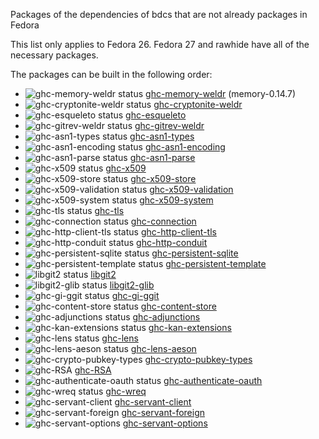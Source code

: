 Packages of the dependencies of bdcs that are not already packages in Fedora

This list only applies to Fedora 26. Fedora 27 and rawhide have all of the
necessary packages.

The packages can be built in the following order:

* ![ghc-memory-weldr status](https://copr.fedorainfracloud.org/coprs/g/weldr/bdcs-haskell-deps/package/ghc-memory-weldr/status_image/last_build.png) [ghc-memory-weldr](ghc-memory-weldr) (memory-0.14.7) 
* ![ghc-cryptonite-weldr status](https://copr.fedorainfracloud.org/coprs/g/weldr/bdcs-haskell-deps/package/ghc-cryptonite-weldr/status_image/last_build.png) [ghc-cryptonite-weldr](ghc-cryptonite-weldr)
* ![ghc-esqueleto status](https://copr.fedorainfracloud.org/coprs/g/weldr/bdcs-haskell-deps/package/ghc-esqueleto/status_image/last_build.png) [ghc-esqueleto](ghc-esqueleto)
* ![ghc-gitrev-weldr status](https://copr.fedorainfracloud.org/coprs/g/weldr/bdcs-haskell-deps/package/ghc-gitrev-weldr/status_image/last_build.png) [ghc-gitrev-weldr](ghc-gitrev-weldr)
* ![ghc-asn1-types status](https://copr.fedorainfracloud.org/coprs/g/weldr/bdcs-haskell-deps/package/ghc-asn1-types/status_image/last_build.png) [ghc-asn1-types](ghc-asn1-types)
* ![ghc-asn1-encoding status](https://copr.fedorainfracloud.org/coprs/g/weldr/bdcs-haskell-deps/package/ghc-asn1-encoding/status_image/last_build.png) [ghc-asn1-encoding](ghc-asn1-encoding)
* ![ghc-asn1-parse status](https://copr.fedorainfracloud.org/coprs/g/weldr/bdcs-haskell-deps/package/ghc-asn1-parse/status_image/last_build.png) [ghc-asn1-parse](ghc-asn1-parse)
* ![ghc-x509 status](https://copr.fedorainfracloud.org/coprs/g/weldr/bdcs-haskell-deps/package/ghc-x509/status_image/last_build.png) [ghc-x509](ghc-x509)
* ![ghc-x509-store status](https://copr.fedorainfracloud.org/coprs/g/weldr/bdcs-haskell-deps/package/ghc-x509-store/status_image/last_build.png) [ghc-x509-store](ghc-x509-store)
* ![ghc-x509-validation status](https://copr.fedorainfracloud.org/coprs/g/weldr/bdcs-haskell-deps/package/ghc-x509-validation/status_image/last_build.png) [ghc-x509-validation](ghc-x509-validation)
* ![ghc-x509-system status](https://copr.fedorainfracloud.org/coprs/g/weldr/bdcs-haskell-deps/package/ghc-x509-system/status_image/last_build.png) [ghc-x509-system](ghc-x509-system)
* ![ghc-tls status](https://copr.fedorainfracloud.org/coprs/g/weldr/bdcs-haskell-deps/package/ghc-tls/status_image/last_build.png) [ghc-tls](ghc-tls)
* ![ghc-connection status](https://copr.fedorainfracloud.org/coprs/g/weldr/bdcs-haskell-deps/package/ghc-connection/status_image/last_build.png) [ghc-connection](ghc-connection)
* ![ghc-http-client-tls status](https://copr.fedorainfracloud.org/coprs/g/weldr/bdcs-haskell-deps/package/ghc-http-client-tls/status_image/last_build.png) [ghc-http-client-tls](ghc-http-client-tls)
* ![ghc-http-conduit status](https://copr.fedorainfracloud.org/coprs/g/weldr/bdcs-haskell-deps/package/ghc-http-conduit/status_image/last_build.png) [ghc-http-conduit](ghc-http-conduit)
* ![ghc-persistent-sqlite status](https://copr.fedorainfracloud.org/coprs/g/weldr/bdcs-haskell-deps/package/ghc-persistent-sqlite/status_image/last_build.png) [ghc-persistent-sqlite](ghc-persistent-sqlite)
* ![ghc-persistent-template status](https://copr.fedorainfracloud.org/coprs/g/weldr/bdcs-haskell-deps/package/ghc-persistent-template/status_image/last_build.png) [ghc-persistent-template](ghc-persistent-template)
* ![libgit2 status](https://copr.fedorainfracloud.org/coprs/g/weldr/bdcs-haskell-deps/package/libgit2/status_image/last_build.png) [libgit2](libgit2)
* ![libgit2-glib status](https://copr.fedorainfracloud.org/coprs/g/weldr/bdcs-haskell-deps/package/libgit2-glib/status_image/last_build.png) [libgit2-glib](libgit2-glib)
* ![ghc-gi-ggit status](https://copr.fedorainfracloud.org/coprs/g/weldr/bdcs-haskell-deps/package/ghc-gi-ggit/status_image/last_build.png) [ghc-gi-ggit](ghc-gi-ggit)
* ![ghc-content-store status](https://copr.fedorainfracloud.org/coprs/g/weldr/bdcs-haskell-deps/package/ghc-content-store/status_image/last_build.png) [ghc-content-store](ghc-content-store)
* ![ghc-adjunctions status](https://copr.fedorainfracloud.org/coprs/g/weldr/bdcs-haskell-deps/package/ghc-adjunctions/status_image/last_build.png) [ghc-adjunctions](ghc-adjunctions)
* ![ghc-kan-extensions status](https://copr.fedorainfracloud.org/coprs/g/weldr/bdcs-haskell-deps/package/ghc-kan-extensions/status_image/last_build.png) [ghc-kan-extensions](ghc-kan-extensions)
* ![ghc-lens status](https://copr.fedorainfracloud.org/coprs/g/weldr/bdcs-haskell-deps/package/ghc-lens/status_image/last_build.png) [ghc-lens](ghc-lens)
* ![ghc-lens-aeson status](https://copr.fedorainfracloud.org/coprs/g/weldr/bdcs-haskell-deps/package/ghc-lens-aeson/status_image/last_build.png) [ghc-lens-aeson](ghc-lens-aeson)
* ![ghc-crypto-pubkey-types](https://copr.fedorainfracloud.org/coprs/g/weldr/bdcs-haskell-deps/package/ghc-crypto-pubkey-types/status_image/last_build.png) [ghc-crypto-pubkey-types](ghc-crypto-pubkey-types)
* ![ghc-RSA](https://copr.fedorainfracloud.org/coprs/g/weldr/bdcs-haskell-deps/package/ghc-RSA/status_image/last_build.png) [ghc-RSA](ghc-RSA)
* ![ghc-authenticate-oauth status](https://copr.fedorainfracloud.org/coprs/g/weldr/bdcs-haskell-deps/package/ghc-authenticate-oauth/status_image/last_build.png) [ghc-authenticate-oauth](ghc-authenticate-oauth)
* ![ghc-wreq status](https://copr.fedorainfracloud.org/coprs/g/weldr/bdcs-haskell-deps/package/ghc-wreq/status_image/last_build.png) [ghc-wreq](ghc-wreq)
* ![ghc-servant-client](https://copr.fedorainfracloud.org/coprs/g/weldr/bdcs-haskell-deps/package/ghc-servant-client/status_image/last_build.png) [ghc-servant-client](ghc-servant-client)
* ![ghc-servant-foreign](https://copr.fedorainfracloud.org/coprs/g/weldr/bdcs-haskell-deps/package/ghc-servant-foreign/status_image/last_build.png) [ghc-servant-foreign](ghc-servant-foreign)
* ![ghc-servant-options](https://copr.fedorainfracloud.org/coprs/g/weldr/bdcs-haskell-deps/package/ghc-servant-options/status_image/last_build.png) [ghc-servant-options](ghc-servant-options)
